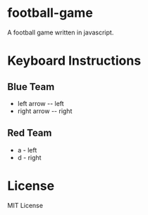 # football-game
A football game written in javascript.

# Keyboard Instructions #
## Blue Team ##
* left arrow -- left
* right arrow -- right

## Red Team ##
* a - left
* d - right

# License #
MIT License